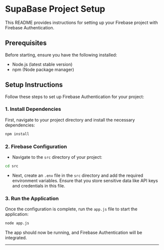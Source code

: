 # SupaBase Project Setup

This README provides instructions for setting up your Firebase project with Firebase Authentication.

## Prerequisites

Before starting, ensure you have the following installed:
- Node.js (latest stable version)
- npm (Node package manager)

## Setup Instructions

Follow these steps to set up Firebase Authentication for your project:

### 1. Install Dependencies
First, navigate to your project directory and install the necessary dependencies:

```bash
npm install
```

### 2. Firebase Configuration
- Navigate to the `src` directory of your project:

```bash
cd src
```


- Next, create an `.env` file in the `src` directory and add the required environment variables. Ensure that you store sensitive data like API keys and credentials in this file.

### 3. Run the Application
Once the configuration is complete, run the `app.js` file to start the application:

```bash
node app.js
```

The app should now be running, and Firebase Authentication will be integrated.

---
